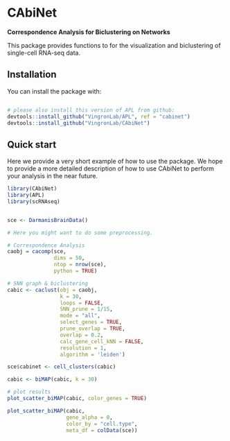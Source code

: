 
# CAbiNet
**Correspondence Analysis for Biclustering on Networks**

This package provides functions to for the visualization and biclustering of single-cell RNA-seq data. 


## Installation

You can install the package with:

``` r

# please also install this version of APL from github:
devtools::install_github("VingronLab/APL", ref = "cabinet")
devtools::install_github("VingronLab/CAbiNet")
```

## Quick start

Here we provide a very short example of how to use the package. We hope to provide a more detailed description of how to use CAbiNet to perform your analysis in the near future.

``` r
library(CAbiNet)
library(APL)
library(scRNAseq)


sce <- DarmanisBrainData()

# Here you might want to do some preprocessing.

# Correspondence Analysis
caobj = cacomp(sce,
               dims = 50,
               ntop = nrow(sce),
               python = TRUE)

# SNN graph & biclustering
cabic <- caclust(obj = caobj,
                 k = 30,
                 loops = FALSE,
                 SNN_prune = 1/15,
                 mode = "all",
                 select_genes = TRUE,
                 prune_overlap = TRUE,
                 overlap = 0.2,
                 calc_gene_cell_kNN = FALSE,
                 resolution = 1,
                 algorithm = 'leiden')

sce$cabinet <- cell_clusters(cabic)

cabic <- biMAP(cabic, k = 30)

# plot results
plot_scatter_biMAP(cabic, color_genes = TRUE)

plot_scatter_biMAP(cabic, 
                   gene_alpha = 0,
                   color_by = "cell.type",
                   meta_df = colData(sce))


```